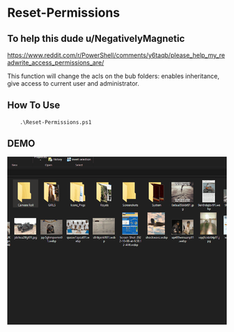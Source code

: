 
# Reset-Permissions

## To help this dude u/NegativelyMagnetic

https://www.reddit.com/r/PowerShell/comments/y6taqb/please_help_my_readwrite_access_permissions_are/


This function will change the acls on the bub folders: enables inheritance, give access to current user and administrator.

## How To Use

```
    .\Reset-Permissions.ps1
```

## DEMO

![Demo](https://github.com/arsscriptum/PowerShell.ResetFoldersPermissions/blob/main/img/demo.gif?raw=true)